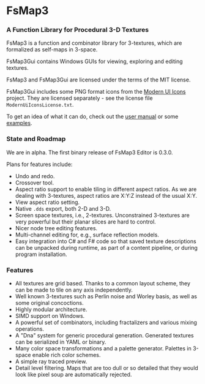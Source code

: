# FsMap3

### A Function Library for Procedural 3-D Textures

FsMap3 is a function and combinator library for 3-textures, which are formalized as self-maps in 3-space.

FsMap3Gui contains Windows GUIs for viewing, exploring and editing textures.

FsMap3 and FsMap3Gui are licensed under the terms of the MIT license.

FsMap3Gui includes some PNG format icons from the [Modern UI Icons](http://modernuiicons.com/) project. They are licensed separately - see the license file `ModernUiIconsLicense.txt`.

To get an idea of what it can do, check out the [user manual](https://cdn.rawgit.com/SamiPerttu/FsMap3/master/docs/UserGuide.html) or some [examples](https://github.com/SamiPerttu/FsMap3/tree/master/docs/examples).

### State and Roadmap

We are in alpha. The first binary release of FsMap3 Editor is 0.3.0.

Plans for features include:

* Undo and redo.
* Crossover tool.
* Aspect ratio support to enable tiling in different aspect ratios. As we are dealing with 3-textures, aspect ratios are X:Y:Z instead of the usual X:Y.
* View aspect ratio setting.
* Native `.dds` export, both 2-D and 3-D.
* Screen space textures, i.e., 2-textures. Unconstrained 3-textures are very powerful but their planar slices are hard to control.
* Nicer node tree editing features.
* Multi-channel editing for, e.g., surface reflection models.
* Easy integration into C# and F# code so that saved texture descriptions can be unpacked during runtime, as part of a content pipeline, or during program installation.

### Features

* All textures are grid based. Thanks to a common layout scheme, they can be made to tile on any axis independently.
* Well known 3-textures such as Perlin noise and Worley basis, as well as some original concoctions.
* Highly modular architecture.
* SIMD support on Windows.
* A powerful set of combinators, including fractalizers and various mixing operations.
* A "Dna" system for generic procedural generation. Generated textures can be serialized in YAML or binary.
* Many color space transformations and a palette generator. Palettes in 3-space enable rich color schemes.
* A simple ray traced preview.
* Detail level filtering. Maps that are too dull or so detailed that they would look like pixel soup are automatically rejected.
